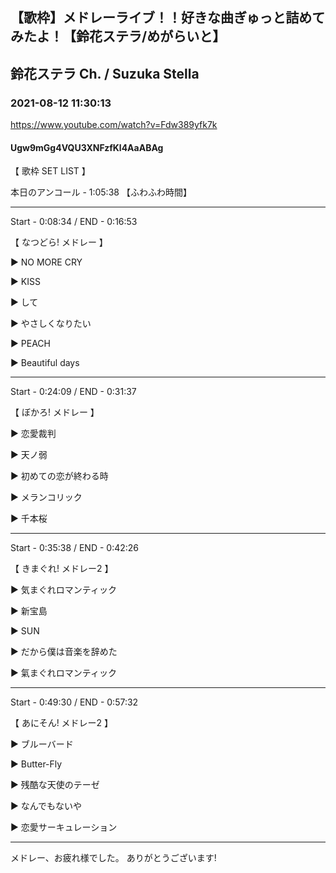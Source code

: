 ## 【歌枠】メドレーライブ！！好きな曲ぎゅっと詰めてみたよ！【鈴花ステラ/めがらいと】
## 鈴花ステラ Ch. / Suzuka Stella
### 2021-08-12 11:30:13
https://www.youtube.com/watch?v=Fdw389yfk7k
#### Ugw9mGg4VQU3XNFzfKl4AaABAg
【 歌枠 SET LIST 】 

本日のアンコール - 1:05:38 【ふわふわ時間】

-------------------------------------------------

Start - 0:08:34  /  END - 0:16:53

【 なつどら! メドレー 】

 ▶ NO MORE CRY

 ▶ KISS

 ▶ して

 ▶ やさしくなりたい

 ▶ PEACH

 ▶ Beautiful days

-------------------------------------------------

Start - 0:24:09  /  END - 0:31:37

【 ぼかろ! メドレー 】

 ▶ 恋愛裁判

 ▶ 天ノ弱

 ▶ 初めての恋が終わる時

 ▶ メランコリック

 ▶ 千本桜

-------------------------------------------------

Start - 0:35:38  /  END - 0:42:26

【 きまぐれ! メドレー2 】

 ▶ 気まぐれロマンティック

 ▶ 新宝島 

 ▶ SUN

 ▶ だから僕は音楽を辞めた

 ▶ 氣まぐれロマンティック

-------------------------------------------------

Start - 0:49:30 / END - 0:57:32

【 あにそん! メドレー2 】 

 ▶ ブルーバード

 ▶ Butter-Fly

 ▶ 残酷な天使のテーゼ

 ▶ なんでもないや

 ▶ 恋愛サーキュレーション

-------------------------------------------------



メドレー、お疲れ様でした。 ありがとうございます!

